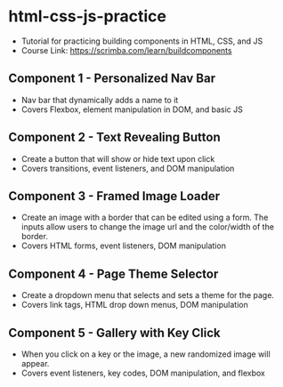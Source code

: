 # html-css-js-practice
- Tutorial for practicing building components in HTML, CSS, and JS
- Course Link: https://scrimba.com/learn/buildcomponents

## Component 1 - Personalized Nav Bar
- Nav bar that dynamically adds a name to it
- Covers Flexbox, element manipulation in DOM, and basic JS

## Component 2 - Text Revealing Button
- Create a button that will show or hide text upon click
- Covers transitions, event listeners, and DOM manipulation

## Component 3 - Framed Image Loader
- Create an image with a border that can be edited using a form. The inputs allow users to change the image url and the color/width of the border.
- Covers HTML forms, event listeners, DOM manipulation

## Component 4 - Page Theme Selector
- Create a dropdown menu that selects and sets a theme for the page.
- Covers link tags, HTML drop down menus, DOM manipulation

## Component 5 - Gallery with Key Click
- When you click on a key or the image, a new randomized image will appear.
- Covers event listeners, key codes, DOM manipulation, and flexbox